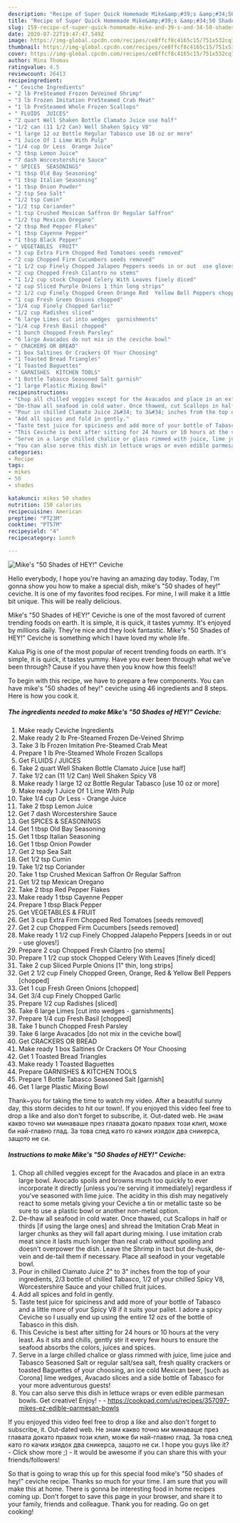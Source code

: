 ```yaml
---
description: "Recipe of Super Quick Homemade Mike&amp;#39;s &amp;#34;50 Shades of HEY!&amp;#34; Ceviche"
title: "Recipe of Super Quick Homemade Mike&amp;#39;s &amp;#34;50 Shades of HEY!&amp;#34; Ceviche"
slug: 159-recipe-of-super-quick-homemade-mike-and-39-s-and-34-50-shades-of-hey-and-34-ceviche
date: 2020-07-22T19:47:47.549Z
image: https://img-global.cpcdn.com/recipes/ce8ffcf8c4165c15/751x532cq70/mikes-50-shades-of-hey-ceviche-recipe-main-photo.jpg
thumbnail: https://img-global.cpcdn.com/recipes/ce8ffcf8c4165c15/751x532cq70/mikes-50-shades-of-hey-ceviche-recipe-main-photo.jpg
cover: https://img-global.cpcdn.com/recipes/ce8ffcf8c4165c15/751x532cq70/mikes-50-shades-of-hey-ceviche-recipe-main-photo.jpg
author: Mina Thomas
ratingvalue: 4.5
reviewcount: 26413
recipeingredient:
- " Ceviche Ingredients"
- "2 lb PreSteamed Frozen DeVeined Shrimp"
- "3 lb Frozen Imitation PreSteamed Crab Meat"
- "1 lb PreSteamed Whole Frozen Scallops"
- " FLUIDS  JUICES"
- "2 quart Well Shaken Bottle Clamato Juice use half"
- "1/2 can (11 1/2 Can) Well Shaken Spicy V8"
- "1 large 12 oz Bottle Regular Tabasco use 10 oz or more"
- "1 Juice Of 1 Lime With Pulp"
- "1/4 cup Or Less  Orange Juice"
- "2 tbsp Lemon Juice"
- "7 dash Worcestershire Sauce"
- " SPICES  SEASONINGS"
- "1 tbsp Old Bay Seasoning"
- "1 tbsp Italian Seasoning"
- "1 tbsp Onion Powder"
- "2 tsp Sea Salt"
- "1/2 tsp Cumin"
- "1/2 tsp Coriander"
- "1 tsp Crushed Mexican Saffron Or Regular Saffron"
- "1/2 tsp Mexican Oregano"
- "2 tbsp Red Pepper Flakes"
- "1 tbsp Cayenne Pepper"
- "1 tbsp Black Pepper"
- " VEGETABLES  FRUIT"
- "3 cup Extra Firm Chopped Red Tomatoes seeds removed"
- "2 cup Chopped Firm Cucumbers seeds removed"
- "1 1/2 cup Finely Chopped Jalapeo Peppers seeds in or out  use gloves"
- "2 cup Chopped Fresh Cilantro no stems"
- "1 1/2 cup stock Chopped Celery With Leaves finely diced"
- "2 cup Sliced Purple Onions 1 thin long strips"
- "2 1/2 cup Finely Chopped Green Orange Red  Yellow Bell Peppers chopped"
- "1 cup Fresh Green Onions chopped"
- "3/4 cup Finely Chopped Garlic"
- "1/2 cup Radishes sliced"
- "6 large Limes cut into wedges  garnishments"
- "1/4 cup Fresh Basil chopped"
- "1 bunch Chopped Fresh Parsley"
- "6 large Avacados do not mix in the ceviche bowl"
- " CRACKERS OR BREAD"
- "1 box Saltines Or Crackers Of Your Choosing"
- "1 Toasted Bread Triangles"
- "1 Toasted Baguettes"
- " GARNISHES  KITCHEN TOOLS"
- "1 Bottle Tabasco Seasoned Salt garnish"
- "1 large Plastic Mixing Bowl"
recipeinstructions:
- "Chop all chilled veggies except for the Avacados and place in an extra large bowl. Avocado spoils and browns much too quickly to ever incorporate it directly [unless you&#39;re serving it immediately] regardless if you&#39;ve seasoned with lime juice. The acidity in this dish may negatively react to some metals giving your Ceviche a tin or metallic taste so be sure to use a plastic bowl or another non-metal option."
- "De-thaw all seafood in cold water. Once thawed, cut Scallops in half or thirds [if using the large ones] and shread the Imitation Crab Meat in larger chunks as they will fall apart during mixing. I use imitation crab meat since it lasts much longer than real crab without spoiling and doesn&#39;t overpower the dish. Leave the Shrimp in tact but de-husk, de-vein and de-tail them if necessary. Place all seafood in your vegetable bowl."
- "Pour in chilled Clamato Juice 2&#34; to 3&#34; inches from the top of your ingredients, 2/3 bottle of chilled Tabasco, 1/2 of your chilled Spicy V8, Worcestershire Sauce and your chilled fruit juices."
- "Add all spices and fold in gently."
- "Taste test juice for spiciness and add more of your bottle of Tabasco and a little more of your Spicy V8 if it suits your pallet. I adore a spicy Ceviche so I usually end up using the entire 12 ozs of the bottle of Tabasco in this dish."
- "This Ceviche is best after sitting for 24 hours or 10 hours at the very least. As it sits and chills, gently stir it every few hours to ensure the seafood absorbs the colors, juices and spices."
- "Serve in a large chilled chalice or glass rimmed with juice, lime juice and Tabasco Seasoned Salt or regular salt/sea salt, fresh quality crackers or toasted Baguettes of your choosing, an ice cold Mexican beer, [such as Corona] lime wedges, Avacado slices and a side bottle of Tabasco for your more adventurous guests!"
- "You can also serve this dish in lettuce wraps or even edible parmesan bowls. Get creative! Enjoy!  https://cookpad.com/us/recipes/357097-mikes-ez-edible-parmesan-bowls"
categories:
- Recipe
tags:
- mikes
- 50
- shades

katakunci: mikes 50 shades 
nutrition: 150 calories
recipecuisine: American
preptime: "PT23M"
cooktime: "PT57M"
recipeyield: "4"
recipecategory: Lunch

---
```



![Mike&#39;s &#34;50 Shades of HEY!&#34; Ceviche](https://img-global.cpcdn.com/recipes/ce8ffcf8c4165c15/751x532cq70/mikes-50-shades-of-hey-ceviche-recipe-main-photo.jpg)

Hello everybody, I hope you're having an amazing day today. Today, I'm gonna show you how to make a special dish, mike&#39;s &#34;50 shades of hey!&#34; ceviche. It is one of my favorites food recipes. For mine, I will make it a little bit unique. This will be really delicious.

Mike&#39;s &#34;50 Shades of HEY!&#34; Ceviche is one of the most favored of current trending foods on earth. It is simple, it is quick, it tastes yummy. It's enjoyed by millions daily. They're nice and they look fantastic. Mike&#39;s &#34;50 Shades of HEY!&#34; Ceviche is something which I have loved my whole life.

Kalua Pig is one of the most popular of recent trending foods on earth. It&#39;s simple, it is quick, it tastes yummy. Have you ever been through what we&#39;ve been through? Cause if you have then you know how this feels!!


To begin with this recipe, we have to prepare a few components. You can have mike&#39;s &#34;50 shades of hey!&#34; ceviche using 46 ingredients and 8 steps. Here is how you cook it.

<!--inarticleads1-->

##### The ingredients needed to make Mike&#39;s &#34;50 Shades of HEY!&#34; Ceviche:

1. Make ready  Ceviche Ingredients
1. Make ready 2 lb Pre-Steamed Frozen De-Veined Shrimp
1. Take 3 lb Frozen Imitation Pre-Steamed Crab Meat
1. Prepare 1 lb Pre-Steamed Whole Frozen Scallops
1. Get  FLUIDS / JUICES
1. Take 2 quart Well Shaken Bottle Clamato Juice [use half]
1. Take 1/2 can (11 1/2 Can) Well Shaken Spicy V8
1. Make ready 1 large 12 oz Bottle Regular Tabasco [use 10 oz or more]
1. Make ready 1 Juice Of 1 Lime With Pulp
1. Take 1/4 cup Or Less - Orange Juice
1. Take 2 tbsp Lemon Juice
1. Get 7 dash Worcestershire Sauce
1. Get  SPICES &amp; SEASONINGS
1. Get 1 tbsp Old Bay Seasoning
1. Get 1 tbsp Italian Seasoning
1. Get 1 tbsp Onion Powder
1. Get 2 tsp Sea Salt
1. Get 1/2 tsp Cumin
1. Take 1/2 tsp Coriander
1. Take 1 tsp Crushed Mexican Saffron Or Regular Saffron
1. Get 1/2 tsp Mexican Oregano
1. Take 2 tbsp Red Pepper Flakes
1. Make ready 1 tbsp Cayenne Pepper
1. Prepare 1 tbsp Black Pepper
1. Get  VEGETABLES &amp; FRUIT
1. Get 3 cup Extra Firm Chopped Red Tomatoes [seeds removed]
1. Get 2 cup Chopped Firm Cucumbers [seeds removed]
1. Make ready 1 1/2 cup Finely Chopped Jalapeño Peppers [seeds in or out - use gloves!]
1. Prepare 2 cup Chopped Fresh Cilantro [no stems]
1. Prepare 1 1/2 cup stock Chopped Celery With Leaves [finely diced]
1. Take 2 cup Sliced Purple Onions [1&#34; thin, long strips]
1. Get 2 1/2 cup Finely Chopped Green, Orange, Red &amp; Yellow Bell Peppers [chopped]
1. Get 1 cup Fresh Green Onions [chopped]
1. Get 3/4 cup Finely Chopped Garlic
1. Prepare 1/2 cup Radishes [sliced]
1. Take 6 large Limes [cut into wedges - garnishments]
1. Prepare 1/4 cup Fresh Basil [chopped]
1. Take 1 bunch Chopped Fresh Parsley
1. Take 6 large Avacados [do not mix in the ceviche bowl]
1. Get  CRACKERS OR BREAD
1. Make ready 1 box Saltines Or Crackers Of Your Choosing
1. Get 1 Toasted Bread Triangles
1. Make ready 1 Toasted Baguettes
1. Prepare  GARNISHES &amp; KITCHEN TOOLS
1. Prepare 1 Bottle Tabasco Seasoned Salt [garnish]
1. Get 1 large Plastic Mixing Bowl


Thank~you for taking the time to watch my video. After a beautiful sunny day, this storm decides to hit our town!. If you enjoyed this video feel free to drop a like and also don&#39;t forget to subscribe, it. Out-dated web. Не знам какво точно ми минаваше през главата докато правих този клип, може би най-главно глад. За това след като го качих изядох два сникерса, защото не си. 

<!--inarticleads2-->

##### Instructions to make Mike&#39;s &#34;50 Shades of HEY!&#34; Ceviche:

1. Chop all chilled veggies except for the Avacados and place in an extra large bowl. Avocado spoils and browns much too quickly to ever incorporate it directly [unless you&#39;re serving it immediately] regardless if you&#39;ve seasoned with lime juice. The acidity in this dish may negatively react to some metals giving your Ceviche a tin or metallic taste so be sure to use a plastic bowl or another non-metal option.
1. De-thaw all seafood in cold water. Once thawed, cut Scallops in half or thirds [if using the large ones] and shread the Imitation Crab Meat in larger chunks as they will fall apart during mixing. I use imitation crab meat since it lasts much longer than real crab without spoiling and doesn&#39;t overpower the dish. Leave the Shrimp in tact but de-husk, de-vein and de-tail them if necessary. Place all seafood in your vegetable bowl.
1. Pour in chilled Clamato Juice 2&#34; to 3&#34; inches from the top of your ingredients, 2/3 bottle of chilled Tabasco, 1/2 of your chilled Spicy V8, Worcestershire Sauce and your chilled fruit juices.
1. Add all spices and fold in gently.
1. Taste test juice for spiciness and add more of your bottle of Tabasco and a little more of your Spicy V8 if it suits your pallet. I adore a spicy Ceviche so I usually end up using the entire 12 ozs of the bottle of Tabasco in this dish.
1. This Ceviche is best after sitting for 24 hours or 10 hours at the very least. As it sits and chills, gently stir it every few hours to ensure the seafood absorbs the colors, juices and spices.
1. Serve in a large chilled chalice or glass rimmed with juice, lime juice and Tabasco Seasoned Salt or regular salt/sea salt, fresh quality crackers or toasted Baguettes of your choosing, an ice cold Mexican beer, [such as Corona] lime wedges, Avacado slices and a side bottle of Tabasco for your more adventurous guests!
1. You can also serve this dish in lettuce wraps or even edible parmesan bowls. Get creative! Enjoy! -  - https://cookpad.com/us/recipes/357097-mikes-ez-edible-parmesan-bowls


If you enjoyed this video feel free to drop a like and also don&#39;t forget to subscribe, it. Out-dated web. Не знам какво точно ми минаваше през главата докато правих този клип, може би най-главно глад. За това след като го качих изядох два сникерса, защото не си. I hope you guys like it? - Click show more ;) - It would be awesome if you can share this with your friends/followers! 

So that is going to wrap this up for this special food mike&#39;s &#34;50 shades of hey!&#34; ceviche recipe. Thanks so much for your time. I am sure that you will make this at home. There is gonna be interesting food in home recipes coming up. Don't forget to save this page in your browser, and share it to your family, friends and colleague. Thank you for reading. Go on get cooking!

